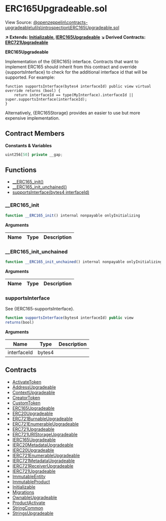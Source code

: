 # ERC165Upgradeable.sol

View Source: [@openzeppelin\contracts-upgradeable\utils\introspection\ERC165Upgradeable.sol](..\@openzeppelin\contracts-upgradeable\utils\introspection\ERC165Upgradeable.sol)

**↗ Extends: [Initializable](Initializable.md), [IERC165Upgradeable](IERC165Upgradeable.md)**
**↘ Derived Contracts: [ERC721Upgradeable](ERC721Upgradeable.md)**

**ERC165Upgradeable**

Implementation of the {IERC165} interface.
 Contracts that want to implement ERC165 should inherit from this contract and override {supportsInterface} to check
 for the additional interface id that will be supported. For example:
 ```solidity
 function supportsInterface(bytes4 interfaceId) public view virtual override returns (bool) {
     return interfaceId == type(MyInterface).interfaceId || super.supportsInterface(interfaceId);
 }
 ```
 Alternatively, {ERC165Storage} provides an easier to use but more expensive implementation.

## Contract Members
**Constants & Variables**

```js
uint256[50] private __gap;

```

## Functions

- [__ERC165_init()](#__erc165_init)
- [__ERC165_init_unchained()](#__erc165_init_unchained)
- [supportsInterface(bytes4 interfaceId)](#supportsinterface)

### __ERC165_init

```js
function __ERC165_init() internal nonpayable onlyInitializing 
```

**Arguments**

| Name        | Type           | Description  |
| ------------- |------------- | -----|

### __ERC165_init_unchained

```js
function __ERC165_init_unchained() internal nonpayable onlyInitializing 
```

**Arguments**

| Name        | Type           | Description  |
| ------------- |------------- | -----|

### supportsInterface

See {IERC165-supportsInterface}.

```js
function supportsInterface(bytes4 interfaceId) public view
returns(bool)
```

**Arguments**

| Name        | Type           | Description  |
| ------------- |------------- | -----|
| interfaceId | bytes4 |  | 

## Contracts

* [ActivateToken](ActivateToken.md)
* [AddressUpgradeable](AddressUpgradeable.md)
* [ContextUpgradeable](ContextUpgradeable.md)
* [CreatorToken](CreatorToken.md)
* [CustomToken](CustomToken.md)
* [ERC165Upgradeable](ERC165Upgradeable.md)
* [ERC20Upgradeable](ERC20Upgradeable.md)
* [ERC721BurnableUpgradeable](ERC721BurnableUpgradeable.md)
* [ERC721EnumerableUpgradeable](ERC721EnumerableUpgradeable.md)
* [ERC721Upgradeable](ERC721Upgradeable.md)
* [ERC721URIStorageUpgradeable](ERC721URIStorageUpgradeable.md)
* [IERC165Upgradeable](IERC165Upgradeable.md)
* [IERC20MetadataUpgradeable](IERC20MetadataUpgradeable.md)
* [IERC20Upgradeable](IERC20Upgradeable.md)
* [IERC721EnumerableUpgradeable](IERC721EnumerableUpgradeable.md)
* [IERC721MetadataUpgradeable](IERC721MetadataUpgradeable.md)
* [IERC721ReceiverUpgradeable](IERC721ReceiverUpgradeable.md)
* [IERC721Upgradeable](IERC721Upgradeable.md)
* [ImmutableEntity](ImmutableEntity.md)
* [ImmutableProduct](ImmutableProduct.md)
* [Initializable](Initializable.md)
* [Migrations](Migrations.md)
* [OwnableUpgradeable](OwnableUpgradeable.md)
* [ProductActivate](ProductActivate.md)
* [StringCommon](StringCommon.md)
* [StringsUpgradeable](StringsUpgradeable.md)
